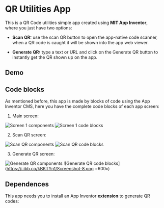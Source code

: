 # QR Utilities App

This is a QR Code utilities simple app created using **MIT App Inventor**, where you just have two options:

 - **Scan QR:** use the scan QR button to open the app-native code scanner, when a QR code is caught it will be shown into the app web viewer.
 
 - **Generate QR:** type a text or URL and click on the Generate QR button to instantly get the QR shown up on the app.

## Demo


## Code blocks

As mentioned before, this app is made by blocks of code using the App Inventor CMS, here you have the complete code blocks of each app screen:

 1. Main screen:
 
 ![Screen 1 components](https://i.ibb.co/9rz8LQ0/Screenshot-4.png)
 ![Screen 1 code blocks](https://i.ibb.co/K91RZnP/Screenshot-9.png)
 
 2. Scan QR screen:
 
 ![Scan QR components](https://i.ibb.co/y6JSKJZ/Screenshot-6.png)
 ![Scan QR code blocks](https://i.ibb.co/0mCMn2h/Screenshot-7.png)
 
 3. Generate QR screen:
 
 ![Generate QR components](https://i.ibb.co/6tGzCJJ/Screenshot-2.png)
 ![Generate QR code blocks](https://i.ibb.co/kBKTYn1/Screenshot-8.png =600x)
 

## Dependences

This app needs you to install an App Inventor **extension** to generate QR codes:
